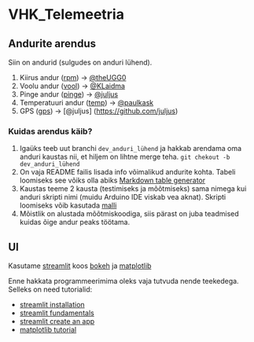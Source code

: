 # VHK_Telemeetria

## Andurite arendus
Siin on andurid (sulgudes on anduri lühend).
1. Kiirus andur ([rpm](/andurid/1.rpm/README.md)) -> [@theUGG0](https://github.com/theUGG0)
2. Voolu andur ([vool](/andurid/2.vool/README.md)) -> [@KLaidma](https://github.com/KLaidma)
3. Pinge andur ([pinge](/andurid/3.pinge/README.md)) -> [@juljus](https://github.com/juljus)
4. Temperatuuri andur ([temp](/andurid/4.temp/README.md)) -> [@paulkask](https://github.com/paulkask)
5. GPS ([gps](/andurid/5.gps/README.md)) -> [@juljus] (https://github.com/juljus)

### Kuidas arendus käib?
1. Igaüks teeb uut branchi `dev_anduri_lühend` ja hakkab arendama oma anduri kaustas nii, et hiljem on lihtne merge teha. `git chekout -b dev_anduri_lühend`
2. On vaja README failis lisada info võimalikud andurite kohta. Tabeli loomiseks see võiks olla abiks [Markdown table generator](https://www.tablesgenerator.com/markdown_tables)
3. Kaustas teeme 2 kausta (testimiseks ja mõõtmiseks) sama nimega kui anduri skripti nimi (muidu Arduino IDE viskab vea aknat). Skripti loomiseks võib kasutada [malli](/mallid/arduinoSkriptMall/arduinoSkriptMall.ino) 
4. Mõistlik on alustada mõõtmiskoodiga, siis pärast on juba teadmised kuidas õige andur peaks töötama.

## UI
Kasutame [streamlit](https://streamlit.io) koos [bokeh](https://bokeh.org) ja [matplotlib](https://matplotlib.org)

Enne hakkata programmeerimima oleks vaja tutvuda nende teekedega. Selleks on need tutorialid:
- [streamlit installation](https://docs.streamlit.io/get-started/installation)
- [streamlit fundamentals](https://docs.streamlit.io/get-started/fundamentals/main-concepts)
- [streamlit create an app](https://docs.streamlit.io/get-started/tutorials/create-an-app)
- [matplotlib tutorial](https://matplotlib.org/stable/tutorials/pyplot.html#sphx-glr-tutorials-pyplot-py)
